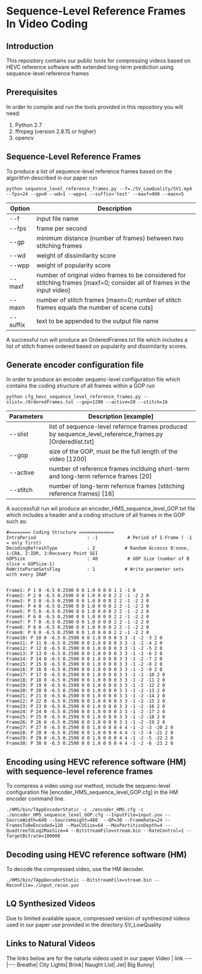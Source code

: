 # Sequence-Level Reference Frames In Video Coding

## Introduction

This repository contains our public tools for compressing videos based on HEVC reference software with extended long-term prediction using sequence-level reference frames

## Prerequisites

In order to compile and run the tools provided in this repository you will need:
1. Python 2.7 
2. ffmpeg (version 2.8.15 or higher)
3. opencv

## Sequence-Level Reference Frames
To produce a list of sequence-level reference frames based on the algorithm described in our paper run

```
python sequence_level_reference_frames.py --f=./SV_LowQuality/SV1.mp4 --fps=24 --gp=0 --wd=1 --wpp=1 --suffix='test' --maxf=400 --maxn=5
```

Option | Description
---|---
--f | input file name 
--fps | frame per second
--gp | minimum distance (number of frames) between two stitching frames
--wd | weight of dissimilarity score
--wpp | weight of popularity score
--maxf | number of original video frames to be considered for stitching frames [maxf=0; consider all of frames in the input video]
--maxn | number of stitch frames [maxn=0; number of stitch frames equals the number of scene cuts]
--suffix | text to be appended to the output file name

A successful run will produce an OrderedFrames.txt file which includes a list of stitch frames ordered based on popularity and dissimilarity scores.

## Generate encoder configuration file
In order to produce an encoder sequenc-level configuration file which contains the coding structure of all frames within a GOP run

```
python cfg_hevc_sequence_level_reference_frames.py --slist=./OrderedFrames.txt --gop=1200 --active=20 --stitch=16
```

Parameters | Description [example]
---|---
--slist | list of sequence-level refernce frames produced by sequence_level_reference_frames.py [Orderedlist.txt]
--gop | size of the GOP, must be the full length of the video [1200]
--active | number of reference frames inclduing short-term and long-term refernce frames [20]
--stitch | number of long-term refernce frames (stitching reference frames) [16]

A successfull run wil produce an encoder_HMS_sequence_level_GOP.txt file which includes a header and a coding structure of all frames in the GOP such as:

```
#======== Coding Structure =============
IntraPeriod                   : -1           # Period of I-Frame ( -1 = only first)
DecodingRefreshType           : 2           # Random Accesss 0:none, 1:CRA, 2:IDR, 3:Recovery Point SEI
GOPSize                       : 40           # GOP Size (number of B slice = GOPSize-1)
ReWriteParamSetsFlag          : 1           # Write parameter sets with every IRAP


Frame1: P 1 0 -6.5 0.2590 0 0 1.0 0 0 0 1 1 -1 0
Frame2: P 2 0 -6.5 0.2590 0 0 1.0 0 0 0 2 2 -1 -2 2 0
Frame3: P 3 0 -6.5 0.2590 0 0 1.0 0 0 0 2 2 -1 -2 2 0
Frame4: P 4 0 -6.5 0.2590 0 0 1.0 0 0 0 2 2 -1 -2 2 0
Frame5: P 5 0 -6.5 0.2590 0 0 1.0 0 0 0 2 2 -1 -2 2 0
Frame6: P 6 0 -6.5 0.2590 0 0 1.0 0 0 0 2 2 -1 -2 2 0
Frame7: P 7 0 -6.5 0.2590 0 0 1.0 0 0 0 2 2 -1 -2 2 0
Frame8: P 8 0 -6.5 0.2590 0 0 1.0 0 0 0 2 2 -1 -2 2 0
Frame9: P 9 0 -6.5 0.2590 0 0 1.0 0 0 0 2 2 -1 -2 2 0
Frame10: P 10 0 -6.5 0.2590 0 0 1.0 0 0 0 3 3 -1 -2 -3 2 0
Frame11: P 11 0 -6.5 0.2590 0 0 1.0 0 0 0 3 3 -1 -2 -4 2 0
Frame12: P 12 0 -6.5 0.2590 0 0 1.0 0 0 0 3 3 -1 -2 -5 2 0
Frame13: P 13 0 -6.5 0.2590 0 0 1.0 0 0 0 3 3 -1 -2 -6 2 0
Frame14: P 14 0 -6.5 0.2590 0 0 1.0 0 0 0 3 3 -1 -2 -7 2 0
Frame15: P 15 0 -6.5 0.2590 0 0 1.0 0 0 0 3 3 -1 -2 -8 2 0
Frame16: P 16 0 -6.5 0.2590 0 0 1.0 0 0 0 3 3 -1 -2 -9 2 0
Frame17: P 17 0 -6.5 0.2590 0 0 1.0 0 0 0 3 3 -1 -2 -10 2 0
Frame18: P 18 0 -6.5 0.2590 0 0 1.0 0 0 0 3 3 -1 -2 -11 2 0
Frame19: P 19 0 -6.5 0.2590 0 0 1.0 0 0 0 3 3 -1 -2 -12 2 0
Frame20: P 20 0 -6.5 0.2590 0 0 1.0 0 0 0 3 3 -1 -2 -13 2 0
Frame21: P 21 0 -6.5 0.2590 0 0 1.0 0 0 0 3 3 -1 -2 -14 2 0
Frame22: P 22 0 -6.5 0.2590 0 0 1.0 0 0 0 3 3 -1 -2 -15 2 0
Frame23: P 23 0 -6.5 0.2590 0 0 1.0 0 0 0 3 3 -1 -2 -16 2 0
Frame24: P 24 0 -6.5 0.2590 0 0 1.0 0 0 0 3 3 -1 -2 -17 2 0
Frame25: P 25 0 -6.5 0.2590 0 0 1.0 0 0 0 3 3 -1 -2 -18 2 0
Frame26: P 26 0 -6.5 0.2590 0 0 1.0 0 0 0 3 3 -1 -2 -19 2 0
Frame27: P 27 0 -6.5 0.2590 0 0 1.0 0 0 0 4 4 -1 -2 -3 -20 2 0
Frame28: P 28 0 -6.5 0.2590 0 0 1.0 0 0 0 4 4 -1 -2 -4 -21 2 0
Frame29: P 29 0 -6.5 0.2590 0 0 1.0 0 0 0 4 4 -1 -2 -5 -22 2 0
Frame30: P 30 0 -6.5 0.2590 0 0 1.0 0 0 0 4 4 -1 -2 -6 -23 2 0
```

## Encoding using HEVC reference software (HM) with sequence-level reference frames
To compress a video using our method, include the sequenc-level configuration file [encoder_HMS_sequence_level_GOP.cfg] in the HM encoder command line.

```
./HMS/bin/TAppEncoderStatic -c ./encoder_HMS.cfg -c ./encoder_HMS_sequence_level_GOP.cfg --InputFile=input.yuv --SourceWidth=640 --SourceHeight=480  --QP=30 --FrameRate=24 --FramesToBeEncoded=120 --MaxCUSize=64 --MaxPartitionDepth=4 --QuadtreeTULog2MaxSize=4 --BitstreamFile=stream.bin --RateControl=1 --TargetBitrate=100000
```

## Decoding using HEVC reference software (HM)
To decode the compressed video, use the HM decoder.

```
./HMS/bin/TAppDecoderStatic --BitstreamFile=stream.bin --ReconFile=./input_recon.yuv
```

## LQ Synthesized Videos
Due to limited available space, compressed version of synthesized videos used in our paper use provided in the directory SV_LowQuality

## Links to Natural Videos
The links below are for the naturla videos used in our paper
Video | link
---|---
Breathe|
City Lights|
Brink|
Naught List|
Jet|
Big Bunny|
